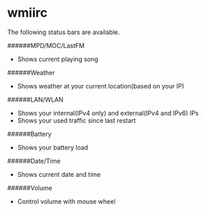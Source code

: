 wmiirc
======
The following status bars are available.

######MPD/MOC/LastFM
* Shows current playing song

######Weather
* Shows weather at your current location(based on your IP)

######LAN/WLAN
* Shows your internal(IPv4 only) and external(IPv4 and IPv6) IPs
* Shows your used traffic since last restart

######Battery
* Shows your battery load

######Date/Time
* Shows current date and time

######Volume
* Control volume with mouse wheel
